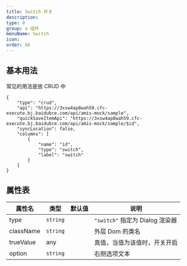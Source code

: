 ```yaml
---
title: Switch 开关
description:
type: 0
group: ⚙ 组件
menuName: Switch
icon:
order: 66
---
```


## 基本用法

常见的用法是放 CRUD 中

```schema: scope="body"
{
    "type": "crud",
    "api": "https://3xsw4ap8wah59.cfc-execute.bj.baidubce.com/api/amis-mock/sample",
    "quickSaveItemApi": "https://3xsw4ap8wah59.cfc-execute.bj.baidubce.com/api/amis-mock/sample/$id",
    "syncLocation": false,
    "columns": [
        {
            "name": "id",
            "type": "switch",
            "label": "switch"
        }
    ]
}
```

## 属性表

| 属性名    | 类型     | 默认值 | 说明                            |
| --------- | -------- | ------ | ------------------------------- |
| type      | `string` |        | `"switch"` 指定为 Dialog 渲染器 |
| className | `string` |        | 外层 Dom 的类名                 |
| trueValue | any      |        | 真值，当值为该值时，开关开启    |
| option    | `string` |        | 右侧选项文本                    |

